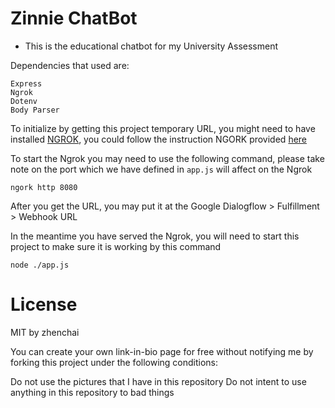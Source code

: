 # Zinnie ChatBot
- This is the educational chatbot for my University Assessment 

Dependencies that used are: 
```
Express
Ngrok
Dotenv
Body Parser
```

To initialize by getting this project temporary URL, you might need to have installed [NGROK](https://ngrok.com/), you could follow the instruction NGORK provided [here](https://ngrok.com/download)

To start the Ngrok you may need to use the following command, please take note on the port which we have defined in `app.js` will affect on the Ngrok
```shell
ngork http 8080
```

After you get the URL, you may put it at the Google Dialogflow > Fulfillment > Webhook URL

In the meantime you have served the Ngrok, you will need to start this project to make sure it is working by this command
```shell
node ./app.js
```


# License
MIT by zhenchai

You can create your own link-in-bio page for free without notifying me by forking this project under the following conditions:

Do not use the pictures that I have in this repository
Do not intent to use anything in this repository to bad things 